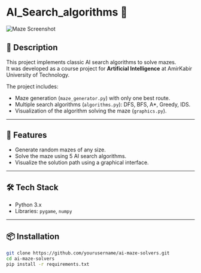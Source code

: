 # AI_Search_algorithms 🧩

![Maze Screenshot](assets/screenshot.png) <!-- Optional -->

## 📝 Description
This project implements classic AI search algorithms to solve mazes.  
It was developed as a course project for **Artificial Intelligence** at AmirKabir University of Technology.  

The project includes:  
- Maze generation (`maze_generator.py`) with only one best route.  
- Multiple search algorithms (`algorithms.py`): DFS, BFS, A*, Greedy, IDS.  
- Visualization of the algorithm solving the maze (`graphics.py`).  

---

## 🚀 Features
- Generate random mazes of any size.  
- Solve the maze using 5 AI search algorithms.  
- Visualize the solution path using a graphical interface.  

---

## 🛠️ Tech Stack
- Python 3.x  
- Libraries: `pygame`, `numpy`  

---

## 📦 Installation
```bash
git clone https://github.com/yourusername/ai-maze-solvers.git
cd ai-maze-solvers
pip install -r requirements.txt

